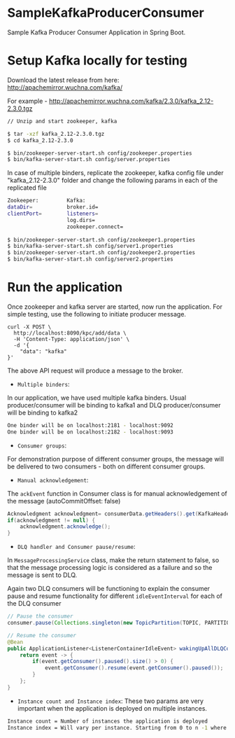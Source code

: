 # SampleKafkaProducerConsumer
Sample Kafka Producer Consumer Application in Spring Boot.


# Setup Kafka locally for testing

Download the latest release from here: http://apachemirror.wuchna.com/kafka/

For example - http://apachemirror.wuchna.com/kafka/2.3.0/kafka_2.12-2.3.0.tgz

```bash
// Unzip and start zookeeper, kafka

$ tar -xzf kafka_2.12-2.3.0.tgz
$ cd kafka_2.12-2.3.0

$ bin/zookeeper-server-start.sh config/zookeeper.properties
$ bin/kafka-server-start.sh config/server.properties
```

In case of multiple binders, replicate the zookeeper, kafka config file under "kafka_2.12-2.3.0" folder and change the following params in each of the replicated file
```bash
Zookeeper:         Kafka:
dataDir=           broker.id=
clientPort=        listeners=
                   log.dirs=
                   zookeeper.connect=
                   
$ bin/zookeeper-server-start.sh config/zookeeper1.properties
$ bin/kafka-server-start.sh config/server1.properties
$ bin/zookeeper-server-start.sh config/zookeeper2.properties
$ bin/kafka-server-start.sh config/server2.properties
```

# Run the application

Once zookeeper and kafka server are started, now run the application.
For simple testing, use the following to initiate producer message.
```
curl -X POST \
  http://localhost:8090/kpc/add/data \
  -H 'Content-Type: application/json' \
  -d '{
	"data": "kafka"
}'
```

The above API request will produce a message to the broker.


* `Multiple binders`:

In our application, we have used multiple kafka binders. Usual producer/consumer will be binding to kafka1 and DLQ producer/consumer will be binding to kafka2
```bash
One binder will be on localhost:2181 - localhost:9092
One binder will be on localhost:2182 - localhost:9093
```


* `Consumer groups`:

For demonstration purpose of different consumer groups, the message will be delivered to two consumers - both on different consumer groups.


* `Manual acknowledgement`:

The `ackEvent` function in Consumer class is for manual acknowledgement of the message (autoCommitOffset: false)
```java
Acknowledgment acknowledgment= consumerData.getHeaders().get(KafkaHeaders.ACKNOWLEDGMENT, Acknowledgment.class);
if(acknowledgment != null) {
    acknowledgment.acknowledge();
}
```


* `DLQ handler and Consumer pause/resume`:

In `MessageProcessingService` class, make the return statement to false, so that the message processing logic is considered as a failure and so the message is sent to DLQ.

Again two DLQ consumers will be functioning to explain the consumer pause and resume functionality for different `idleEventInterval` for each of the DLQ consumer
```java
// Pause the consumer
consumer.pause(Collections.singleton(new TopicPartition(TOPIC, PARTITION)));

// Resume the consumer
@Bean
public ApplicationListener<ListenerContainerIdleEvent> wakingUpAllDLQConsumerAsPerRetryLogic() {
    return event -> {           
        if(event.getConsumer().paused().size() > 0) {
            event.getConsumer().resume(event.getConsumer().paused());
        }
    };
}
```


* `Instance count and Instance index`:
These two params are very important when the application is deployed on multiple instances.

```bash
Instance count = Number of instances the application is deployed
Instance index = Will vary per instance. Starting from 0 to n -1 where n = InstanceCount
```